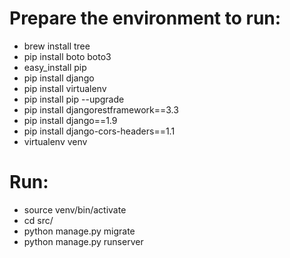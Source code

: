 # Prepare the environment to run: #
* brew install tree
* pip install boto boto3
* easy_install pip
* pip install django
* pip install virtualenv
* pip install pip --upgrade
* pip install djangorestframework==3.3
* pip install django==1.9
* pip install django-cors-headers==1.1
* virtualenv venv

# Run: #
* source venv/bin/activate
* cd src/
* python manage.py migrate
* python manage.py runserver
